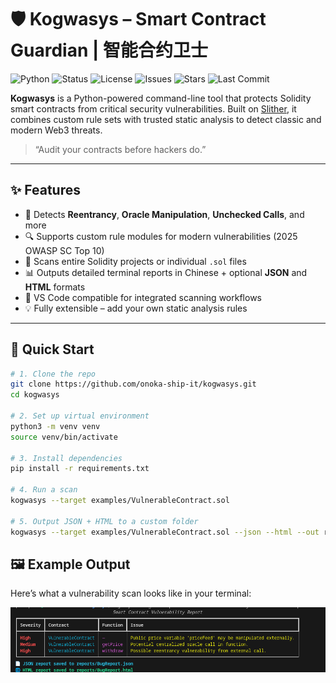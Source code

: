 # 🛡️ Kogwasys – Smart Contract Guardian | 智能合约卫士

![Python](https://img.shields.io/badge/python-3.8%2B-blue)
![Status](https://img.shields.io/badge/status-active-success)
![License](https://img.shields.io/github/license/onoka-ship-it/kogwasys)
![Issues](https://img.shields.io/github/issues/onoka-ship-it/kogwasys)
![Stars](https://img.shields.io/github/stars/onoka-ship-it/kogwasys?style=social)
![Last Commit](https://img.shields.io/github/last-commit/onoka-ship-it/kogwasys)

**Kogwasys** is a Python-powered command-line tool that protects Solidity smart contracts from critical security vulnerabilities. Built on [Slither](https://github.com/crytic/slither), it combines custom rule sets with trusted static analysis to detect classic and modern Web3 threats.

> “Audit your contracts before hackers do.”

---

## ✨ Features

- 🚨 Detects **Reentrancy**, **Oracle Manipulation**, **Unchecked Calls**, and more
- 🔍 Supports custom rule modules for modern vulnerabilities (2025 OWASP SC Top 10)
- 📂 Scans entire Solidity projects or individual `.sol` files
- 📊 Outputs detailed terminal reports in Chinese + optional **JSON** and **HTML** formats
- 🧩 VS Code compatible for integrated scanning workflows
- 💡 Fully extensible – add your own static analysis rules

---

## 🚀 Quick Start

```bash
# 1. Clone the repo
git clone https://github.com/onoka-ship-it/kogwasys.git
cd kogwasys

# 2. Set up virtual environment
python3 -m venv venv
source venv/bin/activate

# 3. Install dependencies
pip install -r requirements.txt

# 4. Run a scan
kogwasys --target examples/VulnerableContract.sol

# 5. Output JSON + HTML to a custom folder
kogwasys --target examples/VulnerableContract.sol --json --html --out reports

```

## 🖼️ Example Output

Here’s what a vulnerability scan looks like in your terminal:

![Kogwasys Output](docs/screenshot.png)
